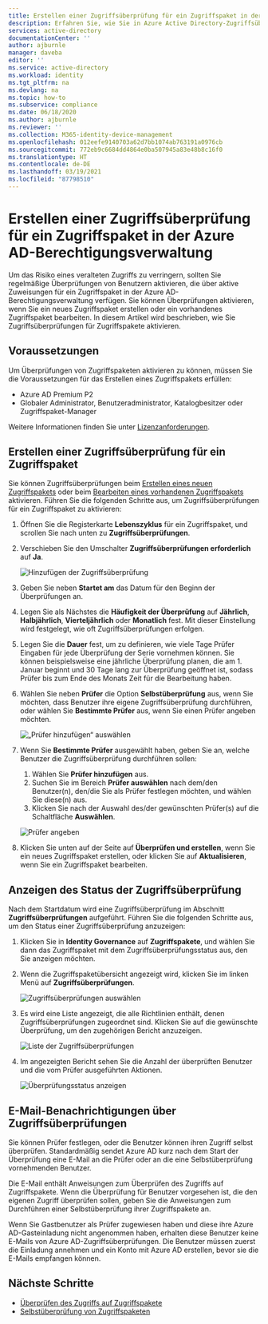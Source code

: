 ```yaml
---
title: Erstellen einer Zugriffsüberprüfung für ein Zugriffspaket in der Azure AD-Berechtigungsverwaltung
description: Erfahren Sie, wie Sie in Azure Active Directory-Zugriffsüberprüfungen (Vorschauversion) eine Zugriffsüberprüfungsrichtlinie für Zugriffspakete in der Berechtigungsverwaltung erstellen.
services: active-directory
documentationCenter: ''
author: ajburnle
manager: daveba
editor: ''
ms.service: active-directory
ms.workload: identity
ms.tgt_pltfrm: na
ms.devlang: na
ms.topic: how-to
ms.subservice: compliance
ms.date: 06/18/2020
ms.author: ajburnle
ms.reviewer: ''
ms.collection: M365-identity-device-management
ms.openlocfilehash: 012eefe9140703a62d7bb1074ab763191a0976cb
ms.sourcegitcommit: 772eb9c6684dd4864e0ba507945a83e48b8c16f0
ms.translationtype: HT
ms.contentlocale: de-DE
ms.lasthandoff: 03/19/2021
ms.locfileid: "87798510"
---
```

# <a name="create-an-access-review-of-an-access-package-in-azure-ad-entitlement-management"></a>Erstellen einer Zugriffsüberprüfung für ein Zugriffspaket in der Azure AD-Berechtigungsverwaltung

Um das Risiko eines veralteten Zugriffs zu verringern, sollten Sie regelmäßige Überprüfungen von Benutzern aktivieren, die über aktive Zuweisungen für ein Zugriffspaket in der Azure AD-Berechtigungsverwaltung verfügen. Sie können Überprüfungen aktivieren, wenn Sie ein neues Zugriffspaket erstellen oder ein vorhandenes Zugriffspaket bearbeiten. In diesem Artikel wird beschrieben, wie Sie Zugriffsüberprüfungen für Zugriffspakete aktivieren.

## <a name="prerequisites"></a>Voraussetzungen

Um Überprüfungen von Zugriffspaketen aktivieren zu können, müssen Sie die Voraussetzungen für das Erstellen eines Zugriffspakets erfüllen:
- Azure AD Premium P2
- Globaler Administrator, Benutzeradministrator, Katalogbesitzer oder Zugriffspaket-Manager

Weitere Informationen finden Sie unter [Lizenzanforderungen](entitlement-management-overview.md#license-requirements).


## <a name="create-an-access-review-of-an-access-package"></a>Erstellen einer Zugriffsüberprüfung für ein Zugriffspaket

Sie können Zugriffsüberprüfungen beim [Erstellen eines neuen Zugriffspakets](entitlement-management-access-package-create.md) oder beim [Bearbeiten eines vorhandenen Zugriffspakets](entitlement-management-access-package-lifecycle-policy.md) aktivieren. Führen Sie die folgenden Schritte aus, um Zugriffsüberprüfungen für ein Zugriffspaket zu aktivieren:

1. Öffnen Sie die Registerkarte **Lebenszyklus** für ein Zugriffspaket, und scrollen Sie nach unten zu **Zugriffsüberprüfungen**.

1. Verschieben Sie den Umschalter **Zugriffsüberprüfungen erforderlich** auf **Ja**.

    ![Hinzufügen der Zugriffsüberprüfung](./media/entitlement-management-access-reviews/access-reviews-pane.png)

1. Geben Sie neben **Startet am** das Datum für den Beginn der Überprüfungen an.

1. Legen Sie als Nächstes die **Häufigkeit der Überprüfung** auf **Jährlich**, **Halbjährlich**, **Vierteljährlich** oder **Monatlich** fest.
Mit dieser Einstellung wird festgelegt, wie oft Zugriffsüberprüfungen erfolgen.

1. Legen Sie die **Dauer** fest, um zu definieren, wie viele Tage Prüfer Eingaben für jede Überprüfung der Serie vornehmen können. Sie können beispielsweise eine jährliche Überprüfung planen, die am 1. Januar beginnt und 30 Tage lang zur Überprüfung geöffnet ist, sodass Prüfer bis zum Ende des Monats Zeit für die Bearbeitung haben.

1. Wählen Sie neben **Prüfer** die Option **Selbstüberprüfung** aus, wenn Sie möchten, dass Benutzer ihre eigene Zugriffsüberprüfung durchführen, oder wählen Sie **Bestimmte Prüfer** aus, wenn Sie einen Prüfer angeben möchten.

    ![„Prüfer hinzufügen“ auswählen](./media/entitlement-management-access-reviews/access-reviews-add-reviewer.png)

1. Wenn Sie **Bestimmte Prüfer** ausgewählt haben, geben Sie an, welche Benutzer die Zugriffsüberprüfung durchführen sollen:
    1. Wählen Sie **Prüfer hinzufügen** aus.
    1. Suchen Sie im Bereich **Prüfer auswählen** nach dem/den Benutzer(n), den/die Sie als Prüfer festlegen möchten, und wählen Sie diese(n) aus.
    1. Klicken Sie nach der Auswahl des/der gewünschten Prüfer(s) auf die Schaltfläche **Auswählen**.

    ![Prüfer angeben](./media/entitlement-management-access-reviews/access-reviews-select-reviewer.png)

1. Klicken Sie unten auf der Seite auf **Überprüfen und erstellen**, wenn Sie ein neues Zugriffspaket erstellen, oder klicken Sie auf **Aktualisieren**, wenn Sie ein Zugriffspaket bearbeiten.

## <a name="view-the-status-of-the-access-review"></a>Anzeigen des Status der Zugriffsüberprüfung

Nach dem Startdatum wird eine Zugriffsüberprüfung im Abschnitt **Zugriffsüberprüfungen** aufgeführt. Führen Sie die folgenden Schritte aus, um den Status einer Zugriffsüberprüfung anzuzeigen:

1. Klicken Sie in **Identity Governance** auf **Zugriffspakete**, und wählen Sie dann das Zugriffspaket mit dem Zugriffsüberprüfungsstatus aus, den Sie anzeigen möchten.   

1. Wenn die Zugriffspaketübersicht angezeigt wird, klicken Sie im linken Menü auf **Zugriffsüberprüfungen**.
    
    ![Zugriffsüberprüfungen auswählen](./media/entitlement-management-access-reviews/access-review-status-access-package-overview.png)

1. Es wird eine Liste angezeigt, die alle Richtlinien enthält, denen Zugriffsüberprüfungen zugeordnet sind. Klicken Sie auf die gewünschte Überprüfung, um den zugehörigen Bericht anzuzeigen.

    ![Liste der Zugriffsüberprüfungen](./media/entitlement-management-access-reviews/access-review-status-select-access-reviews.png)
   
1. Im angezeigten Bericht sehen Sie die Anzahl der überprüften Benutzer und die vom Prüfer ausgeführten Aktionen.

    ![Überprüfungsstatus anzeigen](./media/entitlement-management-access-reviews/access-review-status.png)
 

## <a name="access-reviews-email-notifications"></a>E-Mail-Benachrichtigungen über Zugriffsüberprüfungen
Sie können Prüfer festlegen, oder die Benutzer können ihren Zugriff selbst überprüfen. Standardmäßig sendet Azure AD kurz nach dem Start der Überprüfung eine E-Mail an die Prüfer oder an die eine Selbstüberprüfung vornehmenden Benutzer.

Die E-Mail enthält Anweisungen zum Überprüfen des Zugriffs auf Zugriffspakete. Wenn die Überprüfung für Benutzer vorgesehen ist, die den eigenen Zugriff überprüfen sollen, geben Sie die Anweisungen zum Durchführen einer Selbstüberprüfung ihrer Zugriffspakete an.
  
Wenn Sie Gastbenutzer als Prüfer zugewiesen haben und diese ihre Azure AD-Gasteinladung nicht angenommen haben, erhalten diese Benutzer keine E-Mails von Azure AD-Zugriffsüberprüfungen. Die Benutzer müssen zuerst die Einladung annehmen und ein Konto mit Azure AD erstellen, bevor sie die E-Mails empfangen können. 

## <a name="next-steps"></a>Nächste Schritte

- [Überprüfen des Zugriffs auf Zugriffspakete](entitlement-management-access-reviews-review-access.md)
- [Selbstüberprüfung von Zugriffspaketen](entitlement-management-access-reviews-self-review.md)

